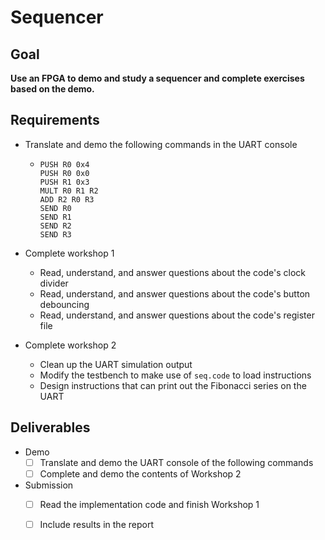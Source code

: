 # Sequencer

## Goal

**Use an FPGA to demo and study a sequencer and complete exercises based on the demo.**

## Requirements

- Translate and demo the following commands in the UART console

  - ```
    PUSH R0 0x4
    PUSH R0 0x0
    PUSH R1 0x3
    MULT R0 R1 R2
    ADD R2 R0 R3
    SEND R0
    SEND R1
    SEND R2
    SEND R3
    ```

- Complete workshop 1

  - Read, understand, and answer questions about the code's clock divider
  - Read, understand, and answer questions about the code's button debouncing
  - Read, understand, and answer questions about the code's register file

- Complete workshop 2

  - Clean up the UART simulation output
  - Modify the testbench to make use of `seq.code` to load instructions
  - Design instructions that can print out the Fibonacci series on the UART

## Deliverables

- Demo
  - [ ] Translate and demo the UART console of the following commands
  - [ ] Complete and demo the contents of Workshop 2

- Submission
  - [ ] Read the implementation code and finish Workshop 1
  - [ ] Include results in the report

